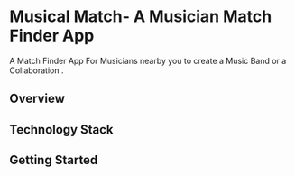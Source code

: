 # Musical Match- A Musician Match Finder App
A Match Finder App For Musicians nearby you to create a Music Band or a Collaboration .

## Overview

## Technology Stack

## Getting Started
